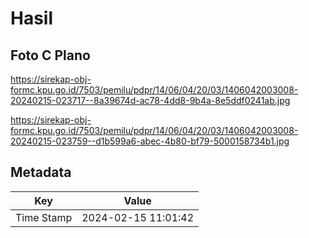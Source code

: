 # Hasil

## Foto C Plano

https://sirekap-obj-formc.kpu.go.id/7503/pemilu/pdpr/14/06/04/20/03/1406042003008-20240215-023717--8a39674d-ac78-4dd8-9b4a-8e5ddf0241ab.jpg

https://sirekap-obj-formc.kpu.go.id/7503/pemilu/pdpr/14/06/04/20/03/1406042003008-20240215-023759--d1b599a6-abec-4b80-bf79-5000158734b1.jpg


## Metadata

| Key        | Value               |
| ---------- | ------------------- |
| Time Stamp | 2024-02-15 11:01:42 |



